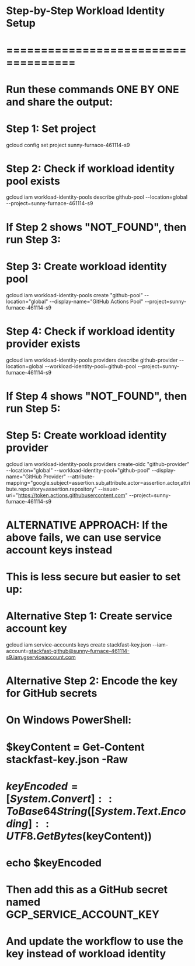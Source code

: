 # Step-by-Step Workload Identity Setup
# ====================================

# Run these commands ONE BY ONE and share the output:

# Step 1: Set project
gcloud config set project sunny-furnace-461114-s9

# Step 2: Check if workload identity pool exists
gcloud iam workload-identity-pools describe github-pool --location=global --project=sunny-furnace-461114-s9

# If Step 2 shows "NOT_FOUND", then run Step 3:
# Step 3: Create workload identity pool
gcloud iam workload-identity-pools create "github-pool" --location="global" --display-name="GitHub Actions Pool" --project=sunny-furnace-461114-s9

# Step 4: Check if workload identity provider exists
gcloud iam workload-identity-pools providers describe github-provider --location=global --workload-identity-pool=github-pool --project=sunny-furnace-461114-s9

# If Step 4 shows "NOT_FOUND", then run Step 5:
# Step 5: Create workload identity provider
gcloud iam workload-identity-pools providers create-oidc "github-provider" --location="global" --workload-identity-pool="github-pool" --display-name="GitHub Provider" --attribute-mapping="google.subject=assertion.sub,attribute.actor=assertion.actor,attribute.repository=assertion.repository" --issuer-uri="https://token.actions.githubusercontent.com" --project=sunny-furnace-461114-s9

# ALTERNATIVE APPROACH: If the above fails, we can use service account keys instead
# This is less secure but easier to set up:

# Alternative Step 1: Create service account key
gcloud iam service-accounts keys create stackfast-key.json --iam-account=stackfast-github@sunny-furnace-461114-s9.iam.gserviceaccount.com

# Alternative Step 2: Encode the key for GitHub secrets
# On Windows PowerShell:
# $keyContent = Get-Content stackfast-key.json -Raw
# $keyEncoded = [System.Convert]::ToBase64String([System.Text.Encoding]::UTF8.GetBytes($keyContent))
# echo $keyEncoded

# Then add this as a GitHub secret named GCP_SERVICE_ACCOUNT_KEY
# And update the workflow to use the key instead of workload identity
